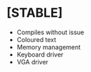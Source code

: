 # [STABLE]
 - Compiles without issue
 - Coloured text
 - Memory management
 - Keyboard driver
 - VGA driver
